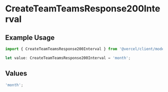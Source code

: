 # CreateTeamTeamsResponse200Interval

## Example Usage

```typescript
import { CreateTeamTeamsResponse200Interval } from '@vercel/client/models/operations';

let value: CreateTeamTeamsResponse200Interval = 'month';
```

## Values

```typescript
'month';
```
